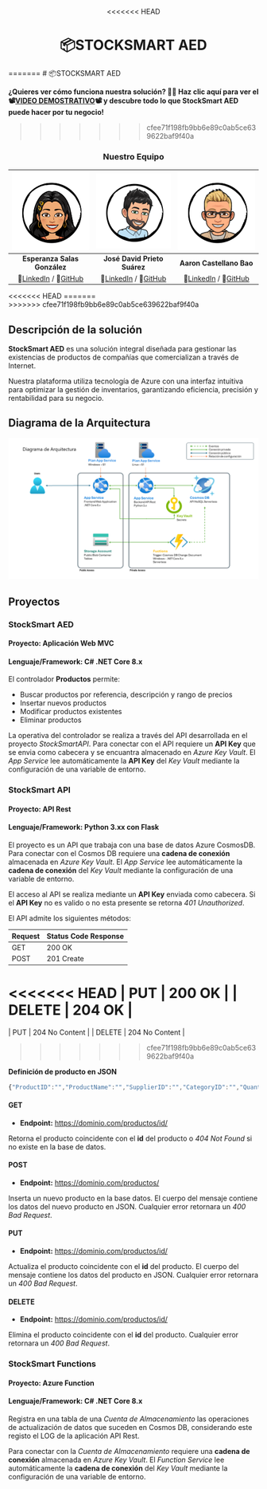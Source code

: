 <div align="center">

<<<<<<< HEAD
# :package:STOCKSMART AED 
</div>
=======
# 📦STOCKSMART AED

**¿Quieres ver cómo funciona nuestra solución? 🚀✨ Haz clic aquí para ver el 📽️[VIDEO DEMOSTRATIVO](https://drive.google.com/file/d/1zTWGiYvgJjKeMF3oPAdpKPsfrV4QbMEA/view?usp=drivesdk)📽️ y descubre todo lo que StockSmart AED puede hacer por tu negocio!**

</div>

>>>>>>> cfee71f198fb9bb6e89c0ab5ce639622baf9f40a
<div align="center">

### Nuestro Equipo

|               ![Esperanza Salas González](./StockSmart/wwwroot/images/Esperanza.png)                |                   ![José David Prieto Suárez](./StockSmart/wwwroot/images/JDavid.png)                   |                 ![Aaron Castellano Bao](./StockSmart/wwwroot/images/Aaron.png)                 |
| :-------------------------------------------------------------------------------------------------: | :-----------------------------------------------------------------------------------------------------: | :--------------------------------------------------------------------------------------------: |
|                                    **Esperanza Salas González**                                     |                                      **José David Prieto Suárez**                                       |                                    **Aaron Castellano Bao**                                    |
| 🔗[LinkedIn](https://www.linkedin.com/in/esperanzasalasgon/) / 🐙[GitHub](https://github.com/ESG96) | 🔗[LinkedIn](https://www.linkedin.com/in/jdavidprietosuarez/) / 🐙[GitHub](https://github.com/IkonikJD) | 🔗[LinkedIn](https://www.linkedin.com/in/aaron-cb/) / 🐙[GitHub](https://github.com/AaronCas7) |

</div>
<<<<<<< HEAD
=======
<br>
>>>>>>> cfee71f198fb9bb6e89c0ab5ce639622baf9f40a

## Descripción de la solución

**StockSmart AED** es una solución integral diseñada para gestionar las existencias de productos de compañías que comercializan a través de Internet.

Nuestra plataforma utiliza tecnología de Azure con una interfaz intuitiva para optimizar la gestión de inventarios, garantizando eficiencia, precisión y rentabilidad para su negocio.

## Diagrama de la Arquitectura

![Diagrama de la Arquitectura](./media/diagrama.png)

## Proyectos

### StockSmart AED

#### **Proyecto:** Aplicación Web MVC

#### **Lenguaje/Framework:** C# .NET Core 8.x

El controlador **Productos** permite:

- Buscar productos por referencia, descripción y rango de precios
- Insertar nuevos productos
- Modificar productos existentes
- Eliminar productos

La operativa del controlador se realiza a través del API desarrollada en el proyecto _StockSmartAPI_. Para conectar con el API requiere un **API Key** que se envia como cabecera y se encuantra almacenado en _Azure Key Vault_. El _App Service_ lee automáticamente la **API Key** del _Key Vault_ mediante la configuración de una variable de entorno.

### StockSmart API

#### **Proyecto:** API Rest

#### **Lenguaje/Framework:** Python 3.xx con Flask

El proyecto es un API que trabaja con una base de datos Azure CosmosDB. Para conectar con el Cosmos DB requiere una **cadena de conexión** almacenada en _Azure Key Vault_. El _App Service_ lee automáticamente la **cadena de conexión** del _Key Vault_ mediante la configuración de una variable de entorno.

El acceso al API se realiza mediante un **API Key** enviada como cabecera. Si el **API Key** no es valido o no esta presente se retorna _401 Unauthorized_.

El API admite los siguientes métodos:

| Request | Status Code Response |
| ------- | -------------------- |
| GET     | 200 OK               |
| POST    | 201 Create           |
<<<<<<< HEAD
| PUT     | 200 OK               |
| DELETE  | 204 OK               |
=======
| PUT     | 204 No Content       |
| DELETE  | 204 No Content       |
>>>>>>> cfee71f198fb9bb6e89c0ab5ce639622baf9f40a

**Definición de producto en JSON**

```javascript
{"ProductID":"","ProductName":"","SupplierID":"","CategoryID":"","QuantityPerUnit":"","UnitPrice":"","UnitsInStock":"","UnitsOnOrder":"","ReorderLevel":"","Discontinued":""}
```

#### GET

- **Endpoint:** https://dominio.com/productos/id/

Retorna el producto coincidente con el **id** del producto o _404 Not Found_ si no existe en la base de datos.

#### POST

- **Endpoint:** https://dominio.com/productos/

Inserta un nuevo producto en la base datos. El cuerpo del mensaje contiene los datos del nuevo producto en JSON. Cualquier error retornara un _400 Bad Request_.

#### PUT

- **Endpoint:** https://dominio.com/productos/id/

Actualiza el producto coincidente con el **id** del producto. El cuerpo del mensaje contiene los datos del producto en JSON. Cualquier error retornara un _400 Bad Request_.

#### DELETE

- **Endpoint:** https://dominio.com/productos/id/

Elimina el producto coincidente con el **id** del producto. Cualquier error retornara un _400 Bad Request_.

### StockSmart Functions

#### **Proyecto:** Azure Function

#### **Lenguaje/Framework:** C# .NET Core 8.x

Registra en una tabla de una _Cuenta de Almacenamiento_ las operaciones de actualización de datos que suceden en Cosmos DB, considerando este registo el LOG de la aplicación API Rest.

Para conectar con la _Cuenta de Almacenamiento_ requiere una **cadena de conexión** almacenada en _Azure Key Vault_. El _Function Service_ lee automáticamente la **cadena de conexión** del _Key Vault_ mediante la configuración de una variable de entorno.
